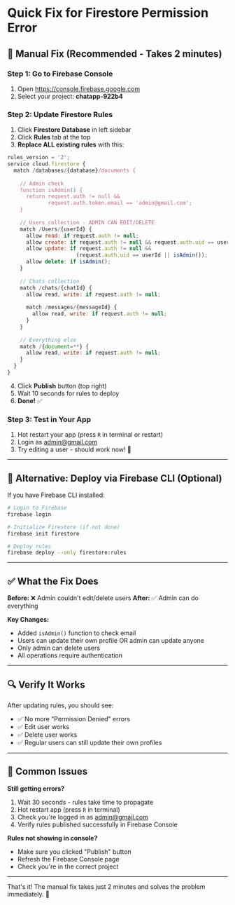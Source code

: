 # Quick Fix for Firestore Permission Error

## 🔧 Manual Fix (Recommended - Takes 2 minutes)

### Step 1: Go to Firebase Console
1. Open https://console.firebase.google.com
2. Select your project: **chatapp-922b4**

### Step 2: Update Firestore Rules
1. Click **Firestore Database** in left sidebar
2. Click **Rules** tab at the top
3. **Replace ALL existing rules** with this:

```javascript
rules_version = '2';
service cloud.firestore {
  match /databases/{database}/documents {
    
    // Admin check
    function isAdmin() {
      return request.auth != null && 
             request.auth.token.email == 'admin@gmail.com';
    }
    
    // Users collection - ADMIN CAN EDIT/DELETE
    match /Users/{userId} {
      allow read: if request.auth != null;
      allow create: if request.auth != null && request.auth.uid == userId;
      allow update: if request.auth != null && 
                      (request.auth.uid == userId || isAdmin());
      allow delete: if isAdmin();
    }
    
    // Chats collection
    match /chats/{chatId} {
      allow read, write: if request.auth != null;
      
      match /messages/{messageId} {
        allow read, write: if request.auth != null;
      }
    }
    
    // Everything else
    match /{document=**} {
      allow read, write: if request.auth != null;
    }
  }
}
```

4. Click **Publish** button (top right)
5. Wait 10 seconds for rules to deploy
6. **Done!** ✅

### Step 3: Test in Your App
1. Hot restart your app (press `R` in terminal or restart)
2. Login as admin@gmail.com
3. Try editing a user - should work now! 🎉

---

## 🚀 Alternative: Deploy via Firebase CLI (Optional)

If you have Firebase CLI installed:

```bash
# Login to Firebase
firebase login

# Initialize Firestore (if not done)
firebase init firestore

# Deploy rules
firebase deploy --only firestore:rules
```

---

## ✅ What the Fix Does

**Before:** ❌ Admin couldn't edit/delete users
**After:** ✅ Admin can do everything

**Key Changes:**
- Added `isAdmin()` function to check email
- Users can update their own profile OR admin can update anyone
- Only admin can delete users
- All operations require authentication

---

## 🔍 Verify It Works

After updating rules, you should see:
- ✅ No more "Permission Denied" errors
- ✅ Edit user works
- ✅ Delete user works  
- ✅ Regular users can still update their own profiles

---

## 📱 Common Issues

**Still getting errors?**
1. Wait 30 seconds - rules take time to propagate
2. Hot restart app (press `R` in terminal)
3. Check you're logged in as admin@gmail.com
4. Verify rules published successfully in Firebase Console

**Rules not showing in console?**
- Make sure you clicked "Publish" button
- Refresh the Firebase Console page
- Check you're in the correct project

---

That's it! The manual fix takes just 2 minutes and solves the problem immediately. 🎊
